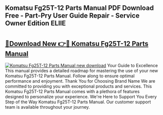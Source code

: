 ## Komatsu Fg25T-12 Parts Manual PDF Download Free - Part-Pry User Guide Repair - Service Owner Edition ELlIE

# <h2><a href="http://bc32630.oget.top/?id=Komatsu+Fg25T-12+Parts+Manual">🔗Download New 👉🔴 Komatsu Fg25T-12 Parts Manual</a></h2>

[![Komatsu Fg25T-12 Parts Manual new download](https://i.imgur.com/5g1atiW.png)](http://bc32630.oget.top/?id=Komatsu+Fg25T-12+Parts+Manual)
Your Guide to Excellence This manual provides a detailed roadmap for mastering the use of your new Komatsu Fg25T-12 Parts Manual. Follow along to ensure optimal performance and enjoyment. Thank You for Choosing Brand Name We are committed to providing you with exceptional products and services. This Komatsu Fg25T-12 Parts Manual comes with a plethora of features designed to personalize your experience. We're Here to Support You Every Step of the Way Komatsu Fg25T-12 Parts Manual. Our customer support team is available throughout your journey.

